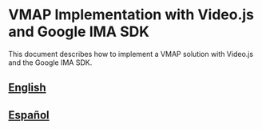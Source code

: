 # VMAP Implementation with Video.js and Google IMA SDK

This document describes how to implement a VMAP solution with Video.js and the Google IMA SDK.

## [English](./README.en.md)

## [Español](./README.es.md)
